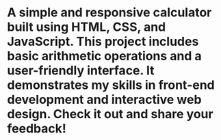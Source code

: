 # A simple and responsive calculator built using HTML, CSS, and JavaScript. This project includes basic arithmetic operations and a user-friendly interface. It demonstrates my skills in front-end development and interactive web design. Check it out and share your feedback!
